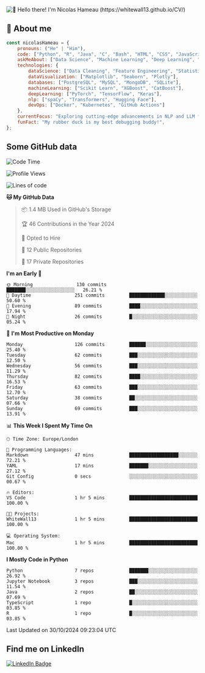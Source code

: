 <img src="assets/intro.gif" alt="👋 Hello there! I'm Nicolas Hameau (https://whitewall13.github.io/CV/)" title="👋 Hello there! I'm Nicolas Hameau"/>

<!---visitors number here--->

## :book: About me

```javascript
const nicolasHameau = {
    pronouns: ("He" | "Him"),
    code: ["Python", "R", "Java", "C", "Bash", "HTML", "CSS", "JavaScript", "PHP", "SQL"],
    askMeAbout: ["Data Science", "Machine Learning", "Deep Learning", "NLP", "LLM", "Computer Vision", "MLOps"],
    technologies: {
        dataScience: ["Data Cleaning", "Feature Engineering", "Statistical Analysis"],
        dataVisualization: ["Matplotlib", "Seaborn", "Plotly"],
        databases: ["PostgreSQL", "MySQL", "MongoDB", "SQLite"],
        machineLearning: ["Scikit Learn", "XGBoost", "CatBoost"],
        deepLearning: ["PyTorch", "TensorFlow", "Keras"],
        nlp: ["spaCy", "Transformers", "Hugging Face"],
        devOps: ["Docker", "Kubernetes", "GitHub Actions"]
    },
    currentFocus: "Exploring cutting-edge advancements in NLP and LLM fine-tuning",
    funFact: "My rubber duck is my best debugging buddy!",
};
```
## Some GitHub data

<!--START_SECTION:waka-->
![Code Time](http://img.shields.io/badge/Code%20Time-1%20hr%205%20mins-blue)

![Profile Views](http://img.shields.io/badge/Profile%20Views-0-blue)

![Lines of code](https://img.shields.io/badge/From%20Hello%20World%20I%27ve%20Written-5.8%20million%20lines%20of%20code-blue)

**🐱 My GitHub Data** 

> 📦 1.4 MB Used in GitHub's Storage 
 > 
> 🏆 46 Contributions in the Year 2024
 > 
> 💼 Opted to Hire
 > 
> 📜 12 Public Repositories 
 > 
> 🔑 17 Private Repositories 
 > 
**I'm an Early 🐤** 

```text
🌞 Morning                130 commits         ███████░░░░░░░░░░░░░░░░░░   26.21 % 
🌆 Daytime                251 commits         █████████████░░░░░░░░░░░░   50.60 % 
🌃 Evening                89 commits          ████░░░░░░░░░░░░░░░░░░░░░   17.94 % 
🌙 Night                  26 commits          █░░░░░░░░░░░░░░░░░░░░░░░░   05.24 % 
```
📅 **I'm Most Productive on Monday** 

```text
Monday                   126 commits         ██████░░░░░░░░░░░░░░░░░░░   25.40 % 
Tuesday                  62 commits          ███░░░░░░░░░░░░░░░░░░░░░░   12.50 % 
Wednesday                56 commits          ███░░░░░░░░░░░░░░░░░░░░░░   11.29 % 
Thursday                 82 commits          ████░░░░░░░░░░░░░░░░░░░░░   16.53 % 
Friday                   63 commits          ███░░░░░░░░░░░░░░░░░░░░░░   12.70 % 
Saturday                 38 commits          ██░░░░░░░░░░░░░░░░░░░░░░░   07.66 % 
Sunday                   69 commits          ███░░░░░░░░░░░░░░░░░░░░░░   13.91 % 
```


📊 **This Week I Spent My Time On** 

```text
🕑︎ Time Zone: Europe/London

💬 Programming Languages: 
Markdown                 47 mins             ██████████████████░░░░░░░   72.21 % 
YAML                     17 mins             ███████░░░░░░░░░░░░░░░░░░   27.12 % 
Git Config               0 secs              ░░░░░░░░░░░░░░░░░░░░░░░░░   00.67 % 

🔥 Editors: 
VS Code                  1 hr 5 mins         █████████████████████████   100.00 % 

🐱‍💻 Projects: 
WhiteWall13              1 hr 5 mins         █████████████████████████   100.00 % 

💻 Operating System: 
Mac                      1 hr 5 mins         █████████████████████████   100.00 % 
```

**I Mostly Code in Python** 

```text
Python                   7 repos             ███████░░░░░░░░░░░░░░░░░░   26.92 % 
Jupyter Notebook         3 repos             ███░░░░░░░░░░░░░░░░░░░░░░   11.54 % 
Java                     2 repos             ██░░░░░░░░░░░░░░░░░░░░░░░   07.69 % 
TypeScript               1 repo              █░░░░░░░░░░░░░░░░░░░░░░░░   03.85 % 
R                        1 repo              █░░░░░░░░░░░░░░░░░░░░░░░░   03.85 % 
```




 Last Updated on 30/10/2024 09:23:04 UTC
<!--END_SECTION:waka-->

## Find me on LinkedIn
<div id="badges">
  <a href="https://www.linkedin.com/in/nicolas-hameau-13242002/">
    <img src="https://img.shields.io/badge/LinkedIn-blue?style=for-the-badge&logo=linkedin&logoColor=white" alt="LinkedIn Badge"/>
  </a>
</div>




